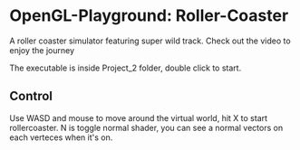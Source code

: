 # OpenGL-Playground: Roller-Coaster
A roller coaster simulator featuring super wild track. Check out the video to enjoy the journey

The executable is inside Project_2 folder, double click to start.

## Control
Use WASD and mouse to move around the virtual world, hit X to start rollercoaster. N is toggle normal shader, you can see a normal vectors on each verteces when it's on.

